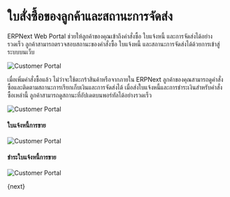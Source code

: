 <!-- add-breadcrumbs -->
# ใบสั่งซื้อของลูกค้าและสถานะการจัดส่ง

ERPNext Web Portal ช่วยให้ลูกค้าของคุณเข้าถึงคำสั่งซื้อ ใบแจ้งหนี้ และการจัดส่งได้อย่างรวดเร็ว ลูกค้าสามารถตรวจสอบสถานะของคำสั่งซื้อ ใบแจ้งหนี้ และสถานะการจัดส่งได้ด้วยการเข้าสู่ระบบบนเว็บ

<img class="screenshot" alt="Customer Portal" src="{{docs_base_url}}/assets/img/website/portal-menu.png">

เมื่อเพิ่มคำสั่งซื้อแล้ว ไม่ว่าจะใช้ตะกร้าสินค้าหรือจากภายใน ERPNext ลูกค้าของคุณสามารถดูคำสั่งซื้อและติดตามสถานะการเรียกเก็บเงินและการจัดส่งได้ เมื่อส่งใบแจ้งหนี้และการชำระเงินสำหรับคำสั่งซื้อเหล่านี้ ลูกค้าสามารถดูสถานะที่อัปเดตบนพอร์ทัลได้อย่างรวดเร็ว

<img class="screenshot" alt="Customer Portal" src="{{docs_base_url}}/assets/img/website/website-login.png">

#### ใบแจ้งหนี้การขาย

<img class="screenshot" alt="Customer Portal" src="{{docs_base_url}}/assets/img/website/invoice-unpaid.png">

#### ชำระใบแจ้งหนี้การขาย

<img class="screenshot" alt="Customer Portal" src="{{docs_base_url}}/assets/img/website/invoice-paid.png">

{next}